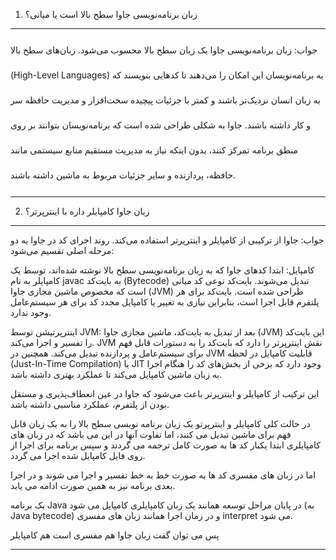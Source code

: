 1. زبان برنامه‌نویسی جاوا سطح بالا است یا میانی؟

 ---
 
 <p style="line-height: 40px;">
   جواب: زبان برنامه‌نویسی جاوا یک زبان سطح بالا محسوب می‌شود. زبان‌های سطح بالا (High-Level Languages) به برنامه‌نویسان این امکان را می‌دهند تا کدهایی بنویسند که به زبان انسان نزدیک‌تر باشند و کمتر با جزئیات پیچیده سخت‌افزار و مدیریت 
 حافظه سر و کار داشته باشند. جاوا به شکلی طراحی شده است که برنامه‌نویسان بتوانند بر روی منطق برنامه تمرکز کنند، بدون اینکه نیاز به مدیریت مستقیم منابع سیستمی مانند حافظه، پردازنده و سایر جزئیات مربوط به ماشین داشته باشند.
 </p>
 
---

 
2. زبان جاوا کامپایلر داره با اینترپرتر؟

  ---

جواب: جاوا از ترکیبی از کامپایلر و اینترپرتر استفاده می‌کند. روند اجرای کد در جاوا به دو مرحله اصلی تقسیم می‌شود:

کامپایل: ابتدا کدهای جاوا که به زبان برنامه‌نویسی سطح بالا نوشته شده‌اند، توسط یک کامپایلر به نام javac به بایت‌کد (Bytecode) تبدیل می‌شوند. بایت‌کد نوعی کد میانی است که مخصوص ماشین مجازی جاوا (JVM) طراحی شده است. بایت‌کد برای هر پلتفرم قابل اجرا است، بنابراین نیازی به تغییر یا کامپایل مجدد کد برای هر سیستم‌عامل وجود ندارد.

اینترپرتیشن توسط JVM: بعد از تبدیل به بایت‌کد، ماشین مجازی جاوا (JVM) این بایت‌کد را تفسیر و اجرا می‌کند. JVM نقش اینترپرتر را دارد که بایت‌کد را به دستورات قابل فهم برای سیستم‌عامل و پردازنده تبدیل می‌کند. همچنین در JVM قابلیت کامپایل در لحظه (Just-In-Time Compilation) یا JIT وجود دارد که برخی از بخش‌های کد را هنگام اجرا به زبان ماشین کامپایل می‌کند تا عملکرد بهتری داشته باشد.

این ترکیب از کامپایلر و اینترپرتر باعث می‌شود که جاوا در عین انعطاف‌پذیری و مستقل بودن از پلتفرم، عملکرد مناسبی داشته باشد.

در حالت کلی کامپایلر و اینترپرتو یک زبان برنامه نویسی سطح بالا را به یک زبان قابل فهم برای ماشین تبدیل می کنند، اما تفاوت آنها در این می باشد که در زبان های کامپایلری ابتدا یکبار کد ها به صورت کامل ترجمه می گردند و سپس برنامه برای اجرا از روی فایل کامپایل شده اجرا می گردد.

اما در زبان های مفسری کد ها به صورت خط به خط تفسیر و اجرا می شوند و در اجرا بعدی برنامه نیز به همین صورت ادامه می یابد.

یک برنامه Java در پایان مراحل توسعه همانند یک زبان کامپایلری کامپایل می شود (به Java bytecode) و در زمان اجرا همانند زبان های مفسری interpret می شود.

پس می توان گفت زبان جاوا هم مفسری است هم کامپایلر

---
